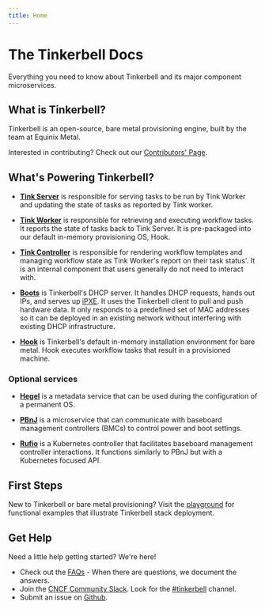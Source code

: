 ```yaml
---
title: Home
---
```


# The Tinkerbell Docs

Everything you need to know about Tinkerbell and its major component microservices.

## What is Tinkerbell?

Tinkerbell is an open-source, bare metal provisioning engine, built by the team at Equinix Metal.

Interested in contributing? Check out our [Contributors' Page].

## What's Powering Tinkerbell?

- **[Tink Server]** is responsible for serving tasks to be run by Tink Worker and updating the state of tasks as reported by Tink worker.

- **[Tink Worker]** is responsible for retrieving and executing workflow tasks. It reports the state of tasks back to Tink Server. It is pre-packaged into our default in-memory provisioning OS, Hook.

- **[Tink Controller]** is responsible for rendering workflow templates and managing workflow state as Tink Worker's report on their task status'. It is an internal component that users generally do not need to interact with.

- **[Boots]** is Tinkerbell's DHCP server.
  It handles DHCP requests, hands out IPs, and serves up [iPXE].
  It uses the Tinkerbell client to pull and push hardware data.
  It only responds to a predefined set of MAC addresses so it can be deployed in an existing network without interfering with existing DHCP infrastructure.

- **[Hook]** is Tinkerbell's default in-memory installation environment for bare metal. Hook executes workflow tasks that result in a provisioned machine.


### Optional services

- **[Hegel]** is a metadata service that can be used during the configuration of a permanent OS.

- **[PBnJ]** is a microservice that can communicate with baseboard management controllers (BMCs) to control power and boot settings.

- **[Rufio]** is a Kubernetes controller that facilitates baseboard management controller interactions. It functions similarly to PBnJ but with a Kubernetes focused API.

## First Steps

New to Tinkerbell or bare metal provisioning? Visit the [playground] for functional examples that illustrate Tinkerbell stack deployment.

## Get Help

Need a little help getting started? We're here!

- Check out the [FAQs] - When there are questions, we document the answers.
- Join the [CNCF Community Slack].
  Look for the [#tinkerbell] channel.
- Submit an issue on [Github].

[boots]: services/boots.md
[pbnj]: services/pbnj.md
[hook]: hook.md
[hegel]: services/hegel.md
[rufio]: services/rufio.md
[tink server]: services/tink-server.md
[tink worker]: services/tink-worker.md
[tink controller]: services/tink-controller.md

[cncf community slack]: https://slack.cncf.io/
[contributors' page]: https://tinkerbell.org/community/contributors/
[docker hub]: https://hub.docker.com/
[faqs]: https://tinkerbell.org/faq/
[github]: https://github.com/tinkerbell
[ipxe]: https://ipxe.org/
[quay]: https://quay.io/
[#tinkerbell]: https://app.slack.com/client/T08PSQ7BQ/C01SRB41GMT
[playground]: https://github.com/tinkerbell/playground